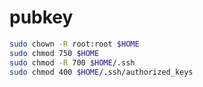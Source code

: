 # pubkey


```bash
sudo chown -R root:root $HOME
sudo chmod 750 $HOME
sudo chmod -R 700 $HOME/.ssh
sudo chmod 400 $HOME/.ssh/authorized_keys
```
